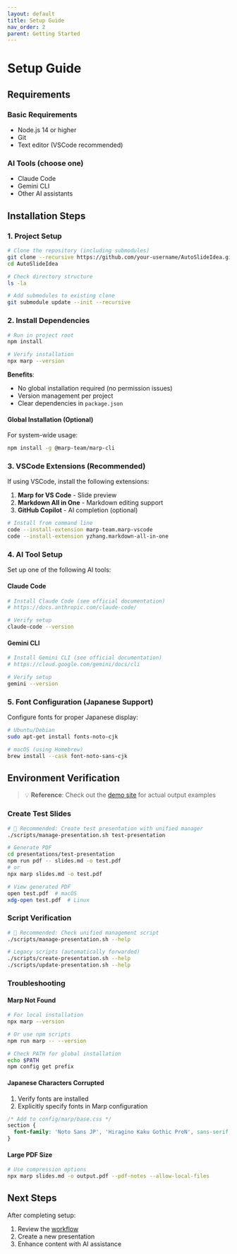 ```yaml
---
layout: default
title: Setup Guide
nav_order: 2
parent: Getting Started
---
```


# Setup Guide

## Requirements

### Basic Requirements

- Node.js 14 or higher
- Git
- Text editor (VSCode recommended)

### AI Tools (choose one)

- Claude Code
- Gemini CLI
- Other AI assistants

## Installation Steps

### 1. Project Setup

```bash
# Clone the repository (including submodules)
git clone --recursive https://github.com/your-username/AutoSlideIdea.git
cd AutoSlideIdea

# Check directory structure
ls -la

# Add submodules to existing clone
git submodule update --init --recursive
```

### 2. Install Dependencies

```bash
# Run in project root
npm install

# Verify installation
npx marp --version
```

**Benefits**:
- No global installation required (no permission issues)
- Version management per project
- Clear dependencies in `package.json`

#### Global Installation (Optional)

For system-wide usage:

```bash
npm install -g @marp-team/marp-cli
```

### 3. VSCode Extensions (Recommended)

If using VSCode, install the following extensions:

1. **Marp for VS Code** - Slide preview
2. **Markdown All in One** - Markdown editing support
3. **GitHub Copilot** - AI completion (optional)

```bash
# Install from command line
code --install-extension marp-team.marp-vscode
code --install-extension yzhang.markdown-all-in-one
```

### 4. AI Tool Setup

Set up one of the following AI tools:

#### Claude Code
```bash
# Install Claude Code (see official documentation)
# https://docs.anthropic.com/claude-code/

# Verify setup
claude-code --version
```

#### Gemini CLI
```bash
# Install Gemini CLI (see official documentation)
# https://cloud.google.com/gemini/docs/cli

# Verify setup
gemini --version
```

### 5. Font Configuration (Japanese Support)

Configure fonts for proper Japanese display:

```bash
# Ubuntu/Debian
sudo apt-get install fonts-noto-cjk

# macOS (using Homebrew)
brew install --cask font-noto-sans-cjk
```

## Environment Verification

> 💡 **Reference**: Check out the [demo site](https://dobachi.github.io/AutoSlideIdea/) for actual output examples

### Create Test Slides

```bash
# 🎯 Recommended: Create test presentation with unified manager
./scripts/manage-presentation.sh test-presentation

# Generate PDF
cd presentations/test-presentation
npm run pdf -- slides.md -o test.pdf
# or
npx marp slides.md -o test.pdf

# View generated PDF
open test.pdf  # macOS
xdg-open test.pdf  # Linux
```

### Script Verification

```bash
# 🎯 Recommended: Check unified management script
./scripts/manage-presentation.sh --help

# Legacy scripts (automatically forwarded)
./scripts/create-presentation.sh --help
./scripts/update-presentation.sh --help
```

### Troubleshooting

#### Marp Not Found

```bash
# For local installation
npx marp --version

# Or use npm scripts
npm run marp -- --version

# Check PATH for global installation
echo $PATH
npm config get prefix
```

#### Japanese Characters Corrupted

1. Verify fonts are installed
2. Explicitly specify fonts in Marp configuration

```css
/* Add to config/marp/base.css */
section {
  font-family: 'Noto Sans JP', 'Hiragino Kaku Gothic ProN', sans-serif;
}
```

#### Large PDF Size

```bash
# Use compression options
npx marp slides.md -o output.pdf --pdf-notes --allow-local-files
```

## Next Steps

After completing setup:

1. Review the [workflow](workflow.md)
2. Create a new presentation
3. Enhance content with AI assistance